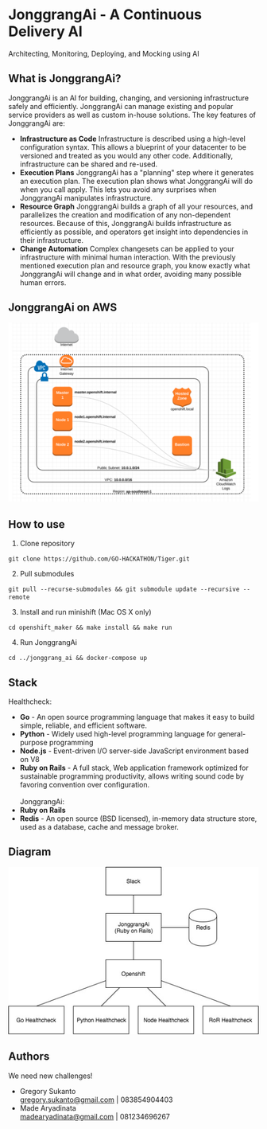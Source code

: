 # JonggrangAi - A Continuous Delivery AI
Architecting, Monitoring, Deploying, and Mocking using AI

## What is JonggrangAi?
JonggrangAi is an AI for building, changing, and versioning infrastructure safely and efficiently. JonggrangAi can manage existing and popular service providers as well as custom in-house solutions.
The key features of JonggrangAi are:
- **Infrastructure as Code**
Infrastructure is described using a high-level configuration syntax. This allows a blueprint of your datacenter to be versioned and treated as you would any other code. Additionally, infrastructure can be shared and re-used.
- **Execution Plans**
JonggrangAi has a "planning" step where it generates an execution plan. The execution plan shows what JonggrangAi will do when you call apply. This lets you avoid any surprises when JonggrangAi manipulates infrastructure.
- **Resource Graph**
JonggrangAi builds a graph of all your resources, and parallelizes the creation and modification of any non-dependent resources. Because of this, JonggrangAi builds infrastructure as efficiently as possible, and operators get insight into dependencies in their infrastructure.
- **Change Automation**
Complex changesets can be applied to your infrastructure with minimal human interaction. With the previously mentioned execution plan and resource graph, you know exactly what JonggrangAi will change and in what order, avoiding many possible human errors.

## JonggrangAi on AWS
![aws illustration](images/on-aws.png)

## How to use
1. Clone repository
```
git clone https://github.com/GO-HACKATHON/Tiger.git
```
2. Pull submodules
```
git pull --recurse-submodules && git submodule update --recursive --remote
```
3. Install and run minishift (Mac OS X only)
```
cd openshift_maker && make install && make run
```
4. Run JonggrangAi
```
cd ../jonggrang_ai && docker-compose up
```

## Stack
Healthcheck:
- **Go** - An open source programming language that makes it easy to build simple, reliable, and efficient software.
- **Python** - 
Widely used high-level programming language for general-purpose programming
- **Node.js** - Event-driven I/O server-side JavaScript environment based on V8
- **Ruby on Rails** - A full stack, Web application framework optimized for sustainable programming productivity, allows writing sound code by favoring convention over configuration.
<br/><br/>
JonggrangAi:
- **Ruby on Rails**
- **Redis** - An open source (BSD licensed), in-memory data structure store, used as a database, cache and message broker.

## Diagram
![diagram](images/diagram.jpeg)

## Authors
We need new challenges!
- Gregory Sukanto<br/>
gregory.sukanto@gmail.com | 083854904403
- Made Aryadinata<br/>
madearyadinata@gmail.com | 081234696267
